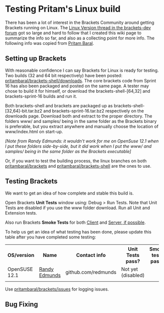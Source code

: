 # Testing Pritam's Linux build

There has been a lot of interest in the Brackets Community around getting Brackets running on Linux. The 
[Linux Version thread in the brackets-dev forum](https://groups.google.com/forum/?fromgroups=#!topic/brackets-dev/29vOJ6tvl8A[101-125-false]) got so large and hard to follow that I created this wiki page to summarize the info so far, and also as a collecting point for more info. The following info was copied from [Pritam Baral](https://github.com/pritambaral).

## Setting up Brackets

With reasonable confidence I can say Brackets for Linux is ready for testing. Two builds (32 and 64 bit respectively) have been posted: [pritambaral/brackets-shell/downloads](https://github.com/pritambaral/brackets-shell/downloads). The core brackets code from Sprint 16 has also been packaged and posted on the same page. A tester may chose to build it for himself, or download the brackets-shell-[64,32] and brackets-sprint-16 builds and run it.

Both brackets-shell and brackets are packaged up as brackets-shell-[32,64]-bit.tar.bz2 and brackets-sprint-16.tar.bz2 respectively on the downloads page. Download both and extract to the proper directory. The folders www/ and samples/ being in the same folder as the Brackets binary is preferable, but you extract anywhere and manually choose the location of www/index.html on start-up.

_[Note from Randy Edmunds: it wouldn't work for me on OpenSuse 12.1 when I put these folders side-by-side, but it did work when I put the www/ and samples/ being in the same folder as the Brackets executable]_

Or, if you want to test the building process, the linux branches on both [pritambaral/brackets](https://github.com/pritambaral/brackets) and [pritambaral/brackets-shell](https://github.com/pritambaral/brackets-shell) are the ones to use.

## Testing Brackets

We want to get an idea of how complete and stable this build is.

Open Brackets **Unit Tests** window using: Debug &gt; Run Tests. Note that Unit Tests are disabled if you use the www folder download. Run all Unit and Extension tests.

Also run Brackets **Smoke Tests** for both [Client](https://github.com/adobe/brackets/wiki/Brackets-Smoke-Tests) and [Server, if possible](https://github.com/adobe/brackets/wiki/Brackets-Server-Smoke-Tests).

To help us get an idea of what testing has been done, please update this table after you have completed some testing:

<table cellspacing="0">
<tr>
  <th>OS/version</th>
  <th>Name</th>
  <th>Contact info</th>
  <th>Unit Tests pass?</th>
  <th>Smoke tests pass?</th>
  <th>Comments</th>
</tr>
<tr>
  <td>OpenSUSE 12.1</td>
  <td><a href="mailto:">Randy Edmunds</a></td>
  <td>github.com/redmunds</td> 
  <td>Not yet (disabled)</td>
  <td></td>
  <td></td>
</tr>
<tr>
  <td></td>
  <td></td>
  <td></td> 
  <td></td>
  <td></td>
  <td></td>
</tr>
</table>

Use [pritambaral/brackets/issues](https://github.com/pritambaral/brackets/issues) for logging issues.

## Bug Fixing


